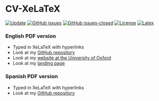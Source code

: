 # CV-XeLaTeX

[![Update](https://img.shields.io/badge/latest%20update-August%202020-orange.svg)](https://github.com/bgonzalezbustamante/CV-XeLaTeX/blob/master/CV-Gonzalez-Bustamante.pdf) [![GitHub issues](https://img.shields.io/github/issues/bgonzalezbustamante/CV-XeLaTeX.svg)](https://github.com/bgonzalezbustamante/CV-XeLaTeX/issues/) [![GitHub issues-closed](https://img.shields.io/github/issues-closed/bgonzalezbustamante/CV-XeLaTeX.svg)](https://github.com/bgonzalezbustamante/CV-XeLaTeX/issues?q=is%3Aissue+is%3Aclosed) [![License](https://img.shields.io/badge/license-CC--BY--4.0-black)](https://github.com/bgonzalezbustamante/CV-XeLaTeX/blob/master/LICENSE.txt) [![Latex](https://img.shields.io/badge/made%20with-LaTeX-1f425f.svg)](https://www.latex-project.org/) 

### English PDF version 
- Typed in XeLaTeX with hyperlinks
- Look at my [GitHub repository](https://github.com/bgonzalezbustamante/CV-XeLaTeX/blob/master/CV-Gonzalez-Bustamante.pdf)
- Look at my [website at the University of Oxford](http://users.ox.ac.uk/~shil5311/) 
- Look at my [landing page](https://bgonzalezbustamante.com) 

### Spanish PDF version 
- Typed in XeLaTeX with hyperlinks
- Look at my [GitHub repository](https://github.com/bgonzalezbustamante/CV-XeLaTeX/blob/master/spanish/CV-Gonzalez-Bustamante.pdf)

